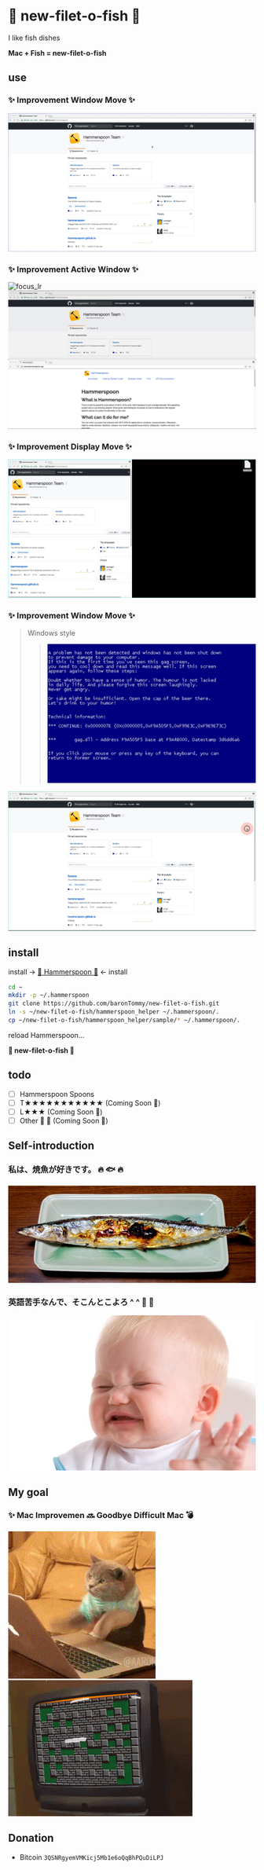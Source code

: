 # 🍔 new-filet-o-fish 🍟
I like fish dishes


**Mac + Fish = new-filet-o-fish**

## use
### ✨ Improvement Window Move ✨
![position](https://github.com/baronTommy/new-filet-o-fish/blob/master/doc/img/helper/position.gif)

### ✨ Improvement Active Window ✨
![focus_lr](https://github.com/baronTommy/new-filet-o-fish/blob/master/doc/img/helper/focus_lr.gif)
![focus_ud](https://github.com/baronTommy/new-filet-o-fish/blob/master/doc/img/helper/focus_ud.gif)

### ✨ Improvement Display Move ✨
![next_display](https://github.com/baronTommy/new-filet-o-fish/blob/master/doc/img/helper/next_display.gif)

### ✨ Improvement Window Move ✨
> Windows style
>> ![blue-screen](https://github.com/baronTommy/new-filet-o-fish/blob/master/doc/img/readme/blue-screen.jpg)

![repetition_next_display](https://github.com/baronTommy/new-filet-o-fish/blob/master/doc/img/helper/repetition_next_display.gif)

## install

install -> [👑 Hammerspoon 👑](http://www.hammerspoon.org/) <- install

```sh
cd ~
mkdir -p ~/.hammerspoon
git clone https://github.com/baronTommy/new-filet-o-fish.git
ln -s ~/new-filet-o-fish/hammerspoon_helper ~/.hammerspoon/.
cp ~/new-filet-o-fish/hammerspoon_helper/sample/* ~/.hammerspoon/.
```

reload Hammerspoon...

**🍔 new-filet-o-fish 🍟**

## todo
- [ ] Hammerspoon Spoons
- [ ] T★★★★★★★★★★★ (Coming Soon 🌷)
- [ ] L★★★ (Coming Soon 🌷)
- [ ] Other 🍕 🍻 (Coming Soon 🌷)

## Self-introduction
### 私は、焼魚が好きです。 🔥 🐟 🔥
![fish](https://github.com/baronTommy/new-filet-o-fish/blob/master/doc/img/readme/fish.jpg)

### 英語苦手なんで、そこんとこよろ ^ ^ 🍭  🍼
![week](https://github.com/baronTommy/new-filet-o-fish/blob/master/doc/img/readme/week.jpg)

## My goal
### ✨ Mac Improvemen 🔜  Goodbye Difficult Mac 💣
![cat](https://github.com/baronTommy/new-filet-o-fish/blob/master/doc/img/readme/cat.gif) ![bomber](https://github.com/baronTommy/new-filet-o-fish/blob/master/doc/img/readme/bomber.gif)

## Donation
- Bitcoin `3QSNRgyemVMKicj5Mb1e6oQqBhPQuDiLPJ`
